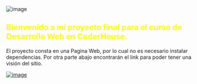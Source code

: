 ![image](https://user-images.githubusercontent.com/81932784/128391507-1e37ab99-a08e-4aca-9600-63b78f463165.png)
<h2 style="color:yellow">Bienvenido a mi proyecto final para el curso de Desarrollo Web en CoderHouse. </h2>

El proyecto consta en una Pagina Web, por lo cual no es necesario instalar dependencias. Por otra parte abajo encontrarán el link para poder tener una visión del sitio.

<a target= "blank" href="https://xenodochial-rosalind-d8576b.netlify.app/"> ![image](https://user-images.githubusercontent.com/81932784/126081464-0aba6b1a-f13a-40e7-a687-9182777ed209.png) </a>
